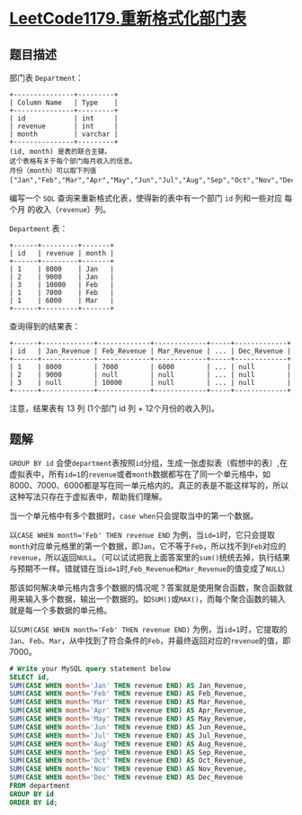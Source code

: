 # [LeetCode1179.重新格式化部门表](https://leetcode-cn.com/problems/reformat-department-table/)
## 题目描述
部门表 `Department`：

```
+---------------+---------+
| Column Name   | Type    |
+---------------+---------+
| id            | int     |
| revenue       | int     |
| month         | varchar |
+---------------+---------+
(id, month) 是表的联合主键。
这个表格有关于每个部门每月收入的信息。
月份（month）可以取下列值 ["Jan","Feb","Mar","Apr","May","Jun","Jul","Aug","Sep","Oct","Nov","Dec"]。
```
编写一个 `SQL` 查询来重新格式化表，使得新的表中有一个部门 `id` 列和一些对应 每个月 的收入（`revenue`）列。

`Department` 表：
```
+------+---------+-------+
| id   | revenue | month |
+------+---------+-------+
| 1    | 8000    | Jan   |
| 2    | 9000    | Jan   |
| 3    | 10000   | Feb   |
| 1    | 7000    | Feb   |
| 1    | 6000    | Mar   |
+------+---------+-------+
```
查询得到的结果表：
```
+------+-------------+-------------+-------------+-----+-------------+
| id   | Jan_Revenue | Feb_Revenue | Mar_Revenue | ... | Dec_Revenue |
+------+-------------+-------------+-------------+-----+-------------+
| 1    | 8000        | 7000        | 6000        | ... | null        |
| 2    | 9000        | null        | null        | ... | null        |
| 3    | null        | 10000       | null        | ... | null        |
+------+-------------+-------------+-------------+-----+-------------+
```
注意，结果表有 13 列 (1个部门 id 列 + 12个月份的收入列)。

## 题解
`GROUP BY id` 会使`department`表按照`id`分组，生成一张虚拟表（假想中的表）,在虚拟表中，所有`id=1`的`revenue`或者`month`数据都写在了同一个单元格中，如8000、7000、6000都是写在同一单元格内的。真正的表是不能这样写的，所以这种写法只存在于虚拟表中，帮助我们理解。

当一个单元格中有多个数据时，`case when`只会提取当中的第一个数据。

以`CASE WHEN month='Feb' THEN revenue END` 为例，当`id=1`时，它只会提取`month`对应单元格里的第一个数据，即`Jan`，它不等于`Feb`，所以找不到`Feb`对应的`revenue`，所以返回`NULL`。（可以试试把我上面答案里的`sum()`统统去掉，执行结果与预期不一样。错就错在当`id=1`时,`Feb_Revenue`和`Mar_Revenue`的值变成了`NULL`）

那该如何解决单元格内含多个数据的情况呢？答案就是使用聚合函数，聚合函数就用来输入多个数据，输出一个数据的。如`SUM()`或`MAX()`，而每个聚合函数的输入就是每一个多数据的单元格。

以`SUM(CASE WHEN month='Feb' THEN revenue END)` 为例，当`id=1`时，它提取的`Jan`、`Feb`、`Mar`，从中找到了符合条件的`Feb`，并最终返回对应的`revenue`的值，即7000。


```sql
# Write your MySQL query statement below
SELECT id, 
SUM(CASE WHEN month='Jan' THEN revenue END) AS Jan_Revenue,
SUM(CASE WHEN month='Feb' THEN revenue END) AS Feb_Revenue,
SUM(CASE WHEN month='Mar' THEN revenue END) AS Mar_Revenue,
SUM(CASE WHEN month='Apr' THEN revenue END) AS Apr_Revenue,
SUM(CASE WHEN month='May' THEN revenue END) AS May_Revenue,
SUM(CASE WHEN month='Jun' THEN revenue END) AS Jun_Revenue,
SUM(CASE WHEN month='Jul' THEN revenue END) AS Jul_Revenue,
SUM(CASE WHEN month='Aug' THEN revenue END) AS Aug_Revenue,
SUM(CASE WHEN month='Sep' THEN revenue END) AS Sep_Revenue,
SUM(CASE WHEN month='Oct' THEN revenue END) AS Oct_Revenue,
SUM(CASE WHEN month='Nov' THEN revenue END) AS Nov_Revenue,
SUM(CASE WHEN month='Dec' THEN revenue END) AS Dec_Revenue
FROM department
GROUP BY id
ORDER BY id;
```
